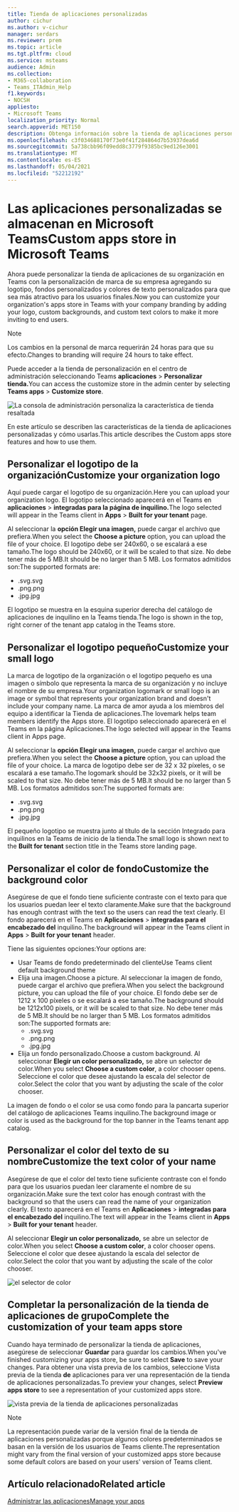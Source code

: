```yaml
---
title: Tienda de aplicaciones personalizadas
author: cichur
ms.author: v-cichur
manager: serdars
ms.reviewer: prem
ms.topic: article
ms.tgt.pltfrm: cloud
ms.service: msteams
audience: Admin
ms.collection:
- M365-collaboration
- Teams_ITAdmin_Help
f1.keywords:
- NOCSH
appliesto:
- Microsoft Teams
localization_priority: Normal
search.appverid: MET150
description: Obtenga información sobre la tienda de aplicaciones personalizadas en Microsoft Teams.
ms.openlocfilehash: c3f034688170f73e0f41f284864d7b53937dea6d
ms.sourcegitcommit: 5a738cbb96f09edd8c3779f9385bc9ed126e3001
ms.translationtype: MT
ms.contentlocale: es-ES
ms.lasthandoff: 05/04/2021
ms.locfileid: "52212192"
---
```

# <a name="custom-apps-store-in-microsoft-teams"></a><span data-ttu-id="15eff-103">Las aplicaciones personalizadas se almacenan en Microsoft Teams</span><span class="sxs-lookup"><span data-stu-id="15eff-103">Custom apps store in Microsoft Teams</span></span>

<span data-ttu-id="15eff-104">Ahora puede personalizar la tienda de aplicaciones de su organización en Teams con la personalización de marca de su empresa agregando su logotipo, fondos personalizados y colores de texto personalizados para que sea más atractivo para los usuarios finales.</span><span class="sxs-lookup"><span data-stu-id="15eff-104">Now you can customize your organization's apps store in Teams with your company branding by adding your logo, custom backgrounds, and custom text colors to make it more inviting to end users.</span></span>

> [!Note]
> <span data-ttu-id="15eff-105">Los cambios en la personal de marca requerirán 24 horas para que su efecto.</span><span class="sxs-lookup"><span data-stu-id="15eff-105">Changes to branding will require 24 hours to take effect.</span></span>

<span data-ttu-id="15eff-106">Puede acceder a la tienda de personalización en el centro de administración seleccionando Teams **aplicaciones**  >  **Personalizar tienda.**</span><span class="sxs-lookup"><span data-stu-id="15eff-106">You can access the customize store in the admin center by selecting **Teams apps** > **Customize store**.</span></span>

  ![La consola de administración personaliza la característica de tienda resaltada](media/customize-app-store.png)

<span data-ttu-id="15eff-108">En este artículo se describen las características de la tienda de aplicaciones personalizadas y cómo usarlas.</span><span class="sxs-lookup"><span data-stu-id="15eff-108">This article describes the Custom apps store features and how to use them.</span></span>

## <a name="customize-your-organization-logo"></a><span data-ttu-id="15eff-109">Personalizar el logotipo de la organización</span><span class="sxs-lookup"><span data-stu-id="15eff-109">Customize your organization logo</span></span>

<!-- Bookmark used by Context Sensitive Help (CSH). Do not delete. -->
<span data-ttu-id="15eff-110"><a name="orglogo"> </a></span><span class="sxs-lookup"><span data-stu-id="15eff-110"><a name="orglogo"> </a></span></span>
<!-- Do not remove the bookmark link above. -->

<span data-ttu-id="15eff-111">Aquí puede cargar el logotipo de su organización.</span><span class="sxs-lookup"><span data-stu-id="15eff-111">Here you can upload your organization logo.</span></span> <span data-ttu-id="15eff-112">El logotipo seleccionado aparecerá en el Teams en **aplicaciones**  >  **integradas para la página de inquilino.**</span><span class="sxs-lookup"><span data-stu-id="15eff-112">The logo selected will appear in the Teams client in **Apps** > **Built for your tenant** page.</span></span>

<span data-ttu-id="15eff-113">Al seleccionar la **opción Elegir una imagen,** puede cargar el archivo que prefiera.</span><span class="sxs-lookup"><span data-stu-id="15eff-113">When you select the **Choose a picture** option, you can upload the file of your choice.</span></span> <span data-ttu-id="15eff-114">El logotipo debe ser 240x60, o se escalará a ese tamaño.</span><span class="sxs-lookup"><span data-stu-id="15eff-114">The logo should be 240x60, or it will be scaled to that size.</span></span> <span data-ttu-id="15eff-115">No debe tener más de 5 MB.</span><span class="sxs-lookup"><span data-stu-id="15eff-115">It should be no larger than 5 MB.</span></span> <span data-ttu-id="15eff-116">Los formatos admitidos son:</span><span class="sxs-lookup"><span data-stu-id="15eff-116">The supported formats are:</span></span>

- <span data-ttu-id="15eff-117">.svg</span><span class="sxs-lookup"><span data-stu-id="15eff-117">.svg</span></span>
- <span data-ttu-id="15eff-118">.png</span><span class="sxs-lookup"><span data-stu-id="15eff-118">.png</span></span>
- <span data-ttu-id="15eff-119">.jpg</span><span class="sxs-lookup"><span data-stu-id="15eff-119">.jpg</span></span>

<span data-ttu-id="15eff-120">El logotipo se muestra en la esquina superior derecha del catálogo de aplicaciones de inquilino en la Teams tienda.</span><span class="sxs-lookup"><span data-stu-id="15eff-120">The logo is shown in the top, right corner of the tenant app catalog in the Teams store.</span></span>

## <a name="customize-your-small-logo"></a><span data-ttu-id="15eff-121">Personalizar el logotipo pequeño</span><span class="sxs-lookup"><span data-stu-id="15eff-121">Customize your small logo</span></span>

<!-- Bookmark used by Context Sensitive Help (CSH). Do not delete. -->
<span data-ttu-id="15eff-122"><a name="orglogomark"> </a></span><span class="sxs-lookup"><span data-stu-id="15eff-122"><a name="orglogomark"> </a></span></span>
<!-- Do not remove the bookmark link above. -->

<span data-ttu-id="15eff-123">La marca de logotipo de la organización o el logotipo pequeño es una imagen o símbolo que representa la marca de su organización y no incluye el nombre de su empresa.</span><span class="sxs-lookup"><span data-stu-id="15eff-123">Your organization logomark or small logo is an image or symbol that represents your organization brand and doesn't include your company name.</span></span> <span data-ttu-id="15eff-124">La marca de amor ayuda a los miembros del equipo a identificar la Tienda de aplicaciones.</span><span class="sxs-lookup"><span data-stu-id="15eff-124">The lovemark helps team members identify the Apps store.</span></span> <span data-ttu-id="15eff-125">El logotipo seleccionado aparecerá en el Teams en la página Aplicaciones.</span><span class="sxs-lookup"><span data-stu-id="15eff-125">The logo selected will appear in the Teams client in Apps page.</span></span>

<span data-ttu-id="15eff-126">Al seleccionar la **opción Elegir una imagen,** puede cargar el archivo que prefiera.</span><span class="sxs-lookup"><span data-stu-id="15eff-126">When you select the **Choose a picture** option, you can upload the file of your choice.</span></span> <span data-ttu-id="15eff-127">La marca de logotipo debe ser de 32 x 32 píxeles, o se escalará a ese tamaño.</span><span class="sxs-lookup"><span data-stu-id="15eff-127">The logomark should be 32x32 pixels, or it will be scaled to that size.</span></span> <span data-ttu-id="15eff-128">No debe tener más de 5 MB.</span><span class="sxs-lookup"><span data-stu-id="15eff-128">It should be no larger than 5 MB.</span></span> <span data-ttu-id="15eff-129">Los formatos admitidos son:</span><span class="sxs-lookup"><span data-stu-id="15eff-129">The supported formats are:</span></span>

- <span data-ttu-id="15eff-130">.svg</span><span class="sxs-lookup"><span data-stu-id="15eff-130">.svg</span></span>
- <span data-ttu-id="15eff-131">.png</span><span class="sxs-lookup"><span data-stu-id="15eff-131">.png</span></span>
- <span data-ttu-id="15eff-132">.jpg</span><span class="sxs-lookup"><span data-stu-id="15eff-132">.jpg</span></span>

<span data-ttu-id="15eff-133">El pequeño logotipo se  muestra junto al título de la sección Integrado para inquilinos en la Teams de inicio de la tienda.</span><span class="sxs-lookup"><span data-stu-id="15eff-133">The small logo is shown next to the **Built for tenant** section title in the Teams store landing page.</span></span>

## <a name="customize-the-background-color"></a><span data-ttu-id="15eff-134">Personalizar el color de fondo</span><span class="sxs-lookup"><span data-stu-id="15eff-134">Customize the background color</span></span>

<!-- Bookmark used by Context Sensitive Help (CSH). Do not delete. -->
<span data-ttu-id="15eff-135"><a name="custombackground"> </a></span><span class="sxs-lookup"><span data-stu-id="15eff-135"><a name="custombackground"> </a></span></span>
<!-- Do not remove the bookmark link above. -->

<span data-ttu-id="15eff-136">Asegúrese de que el fondo tiene suficiente contraste con el texto para que los usuarios puedan leer el texto claramente.</span><span class="sxs-lookup"><span data-stu-id="15eff-136">Make sure that the background has enough contrast with the text so the users can read the text clearly.</span></span> <span data-ttu-id="15eff-137">El fondo aparecerá en el Teams en **Aplicaciones**  >  **integradas para el encabezado del** inquilino.</span><span class="sxs-lookup"><span data-stu-id="15eff-137">The background will appear in the Teams client in **Apps** > **Built for your tenant** header.</span></span>

<span data-ttu-id="15eff-138">Tiene las siguientes opciones:</span><span class="sxs-lookup"><span data-stu-id="15eff-138">Your options are:</span></span>

- <span data-ttu-id="15eff-139">Usar Teams de fondo predeterminado del cliente</span><span class="sxs-lookup"><span data-stu-id="15eff-139">Use Teams client default background theme</span></span>
- <span data-ttu-id="15eff-140">Elija una imagen.</span><span class="sxs-lookup"><span data-stu-id="15eff-140">Choose a picture.</span></span> <span data-ttu-id="15eff-141">Al seleccionar la imagen de fondo, puede cargar el archivo que prefiera.</span><span class="sxs-lookup"><span data-stu-id="15eff-141">When you select the background picture, you can upload the file of your choice.</span></span> <span data-ttu-id="15eff-142">El fondo debe ser de 1212 x 100 píxeles o se escalará a ese tamaño.</span><span class="sxs-lookup"><span data-stu-id="15eff-142">The background should be 1212x100 pixels, or it will be scaled to that size.</span></span> <span data-ttu-id="15eff-143">No debe tener más de 5 MB.</span><span class="sxs-lookup"><span data-stu-id="15eff-143">It should be no larger than 5 MB.</span></span> <span data-ttu-id="15eff-144">Los formatos admitidos son:</span><span class="sxs-lookup"><span data-stu-id="15eff-144">The supported formats are:</span></span>
  - <span data-ttu-id="15eff-145">.svg</span><span class="sxs-lookup"><span data-stu-id="15eff-145">.svg</span></span>
  - <span data-ttu-id="15eff-146">.png</span><span class="sxs-lookup"><span data-stu-id="15eff-146">.png</span></span>
  - <span data-ttu-id="15eff-147">.jpg</span><span class="sxs-lookup"><span data-stu-id="15eff-147">.jpg</span></span>
- <span data-ttu-id="15eff-148">Elija un fondo personalizado.</span><span class="sxs-lookup"><span data-stu-id="15eff-148">Choose a custom background.</span></span> <span data-ttu-id="15eff-149">Al seleccionar **Elegir un color personalizado,** se abre un selector de color.</span><span class="sxs-lookup"><span data-stu-id="15eff-149">When you select **Choose a custom color**, a color chooser opens.</span></span> <span data-ttu-id="15eff-150">Seleccione el color que desee ajustando la escala del selector de color.</span><span class="sxs-lookup"><span data-stu-id="15eff-150">Select the color that you want by adjusting the scale of the color chooser.</span></span>

<span data-ttu-id="15eff-151">La imagen de fondo o el color se usa como fondo para la pancarta superior del catálogo de aplicaciones Teams inquilino.</span><span class="sxs-lookup"><span data-stu-id="15eff-151">The background image or color is used as the background for the top banner in the Teams tenant app catalog.</span></span>

## <a name="customize-the-text-color-of-your-name"></a><span data-ttu-id="15eff-152">Personalizar el color del texto de su nombre</span><span class="sxs-lookup"><span data-stu-id="15eff-152">Customize the text color of your name</span></span>

<!-- Bookmark used by Context Sensitive Help (CSH). Do not delete. -->
<span data-ttu-id="15eff-153"><a name="textcolor"> </a></span><span class="sxs-lookup"><span data-stu-id="15eff-153"><a name="textcolor"> </a></span></span>
<!-- Do not remove the bookmark link above. -->

<span data-ttu-id="15eff-154">Asegúrese de que el color del texto tiene suficiente contraste con el fondo para que los usuarios puedan leer claramente el nombre de su organización.</span><span class="sxs-lookup"><span data-stu-id="15eff-154">Make sure the text color has enough contrast with the background so that the users can read the name of your organization clearly.</span></span> <span data-ttu-id="15eff-155">El texto aparecerá en el Teams en **Aplicaciones**  >  **integradas para el encabezado del** inquilino.</span><span class="sxs-lookup"><span data-stu-id="15eff-155">The text will appear in the Teams client in **Apps** > **Built for your tenant** header.</span></span>

<span data-ttu-id="15eff-156">Al seleccionar **Elegir un color personalizado,** se abre un selector de color.</span><span class="sxs-lookup"><span data-stu-id="15eff-156">When you select **Choose a custom color**, a color chooser opens.</span></span> <span data-ttu-id="15eff-157">Seleccione el color que desee ajustando la escala del selector de color.</span><span class="sxs-lookup"><span data-stu-id="15eff-157">Select the color that you want by adjusting the scale of the color chooser.</span></span>

 ![el selector de color](media/choose-a-custom-color.png)

## <a name="complete-the-customization-of-your-team-apps-store"></a><span data-ttu-id="15eff-159">Completar la personalización de la tienda de aplicaciones de grupo</span><span class="sxs-lookup"><span data-stu-id="15eff-159">Complete the customization of your team apps store</span></span>

<span data-ttu-id="15eff-160">Cuando haya terminado de personalizar la tienda de aplicaciones, asegúrese de seleccionar **Guardar** para guardar los cambios.</span><span class="sxs-lookup"><span data-stu-id="15eff-160">When you've finished customizing your apps store, be sure to select **Save** to save your changes.</span></span>
<span data-ttu-id="15eff-161">Para obtener una vista previa de los cambios, seleccione Vista previa de la tienda **de** aplicaciones para ver una representación de la tienda de aplicaciones personalizadas.</span><span class="sxs-lookup"><span data-stu-id="15eff-161">To preview your changes, select **Preview apps store** to see a representation of your customized apps store.</span></span>

![vista previa de la tienda de aplicaciones personalizadas](media/PowerAppsInStore650w.png)

> [!Note]
> <span data-ttu-id="15eff-163">La representación puede variar de la versión final de la tienda de aplicaciones personalizadas porque algunos colores predeterminados se basan en la versión de los usuarios de Teams cliente.</span><span class="sxs-lookup"><span data-stu-id="15eff-163">The representation might vary from the final version of your customized apps store because some default colors are based on your users' version of Teams client.</span></span>

## <a name="related-article"></a><span data-ttu-id="15eff-164">Artículo relacionado</span><span class="sxs-lookup"><span data-stu-id="15eff-164">Related article</span></span>

[<span data-ttu-id="15eff-165">Administrar las aplicaciones</span><span class="sxs-lookup"><span data-stu-id="15eff-165">Manage your apps</span></span>](manage-apps.md)
